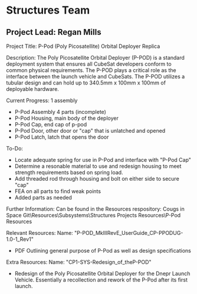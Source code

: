 # Structures Team
## Project Lead: Regan Mills

Project Title:
P-Pod (Poly Picosatellite) Orbital Deployer Replica

Description:
The Poly Picosatellite Orbital Deployer (P-POD) is a standard deployment system that ensures
all CubeSat developers conform to common physical requirements. The P-POD plays a critical
role as the interface between the launch vehicle and CubeSats. The P-POD utilizes a tubular
design and can hold up to 340.5mm x 100mm x 100mm of deployable hardware.

Current Progress:
1 assembly
- P-Pod Assembly
4 parts (incomplete)
- P-Pod Housing, main body of the deployer
- P-Pod Cap, end cap of p-pod
- P-Pod Door, other door or "cap" that is unlatched and opened
- P-Pod Latch, latch that opens the door

To-Do:
- Locate adequate spring for use in P-Pod and interface with "P-Pod Cap"
- Determine a resonable material to use and redesign housing to meet strength requirements based on spring load.
- Add threaded rod through housing and bolt on either side to secure "cap"
- FEA on all parts to find weak points
- Added parts as needed

Further Information:
Can be found in the Resources respository:
Cougs in Space Git\Resources\Subsystems\Structures Projects Resources\P-Pod Resources

Relevant Resources:
Name: "P-POD_MkIIIRevE_UserGuide_CP-PPODUG-1.0-1_Rev1"
- PDF Outlining general purpose of P-Pod as well as design specifications

Extra Resources:
Name: "CP1-SYS-Redesign_of_theP-POD"
- Redesign of the Poly Picosatellite Orbital Deployer for the Dnepr Launch Vehicle. Essentially a recollection and rework of the P-Pod
	after its first launch.